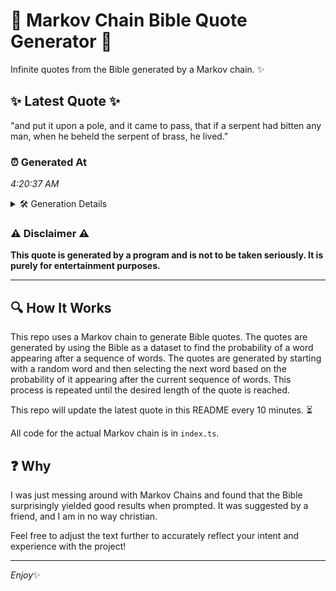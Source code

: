 # 📖 Markov Chain Bible Quote Generator 📖

Infinite quotes from the Bible generated by a Markov chain. ✨

## ✨ Latest Quote ✨
"and put it upon a pole, and it came to pass, that if a serpent had bitten any man, when he beheld the serpent of brass, he lived."

### ⏰ Generated At
*4:20:37 AM*

<details>
    <summary>🛠️ Generation Details</summary>
    <p>
        <strong>🌱 Seed:</strong> and<br>
        <strong>🔄 Iterations:</strong> 27<br>
        <strong>📜 Context History:</strong><br>[ and ]: put<br>[ and, put ]: it<br>[ and, put, it ]: upon<br>[ and, put, it, upon ]: a<br>[ and, put, it, upon, a ]: pole,<br>[ and, put, it, upon, a, pole, ]: and<br>[ put, it, upon, a, pole,, and ]: it<br>[ it, upon, a, pole,, and, it ]: came<br>[ upon, a, pole,, and, it, came ]: to<br>[ a, pole,, and, it, came, to ]: pass,<br>[ pole,, and, it, came, to, pass, ]: that<br>[ and, it, came, to, pass,, that ]: if<br>[ it, came, to, pass,, that, if ]: a<br>[ came, to, pass,, that, if, a ]: serpent<br>[ to, pass,, that, if, a, serpent ]: had<br>[ pass,, that, if, a, serpent, had ]: bitten<br>[ that, if, a, serpent, had, bitten ]: any<br>[ if, a, serpent, had, bitten, any ]: man,<br>[ a, serpent, had, bitten, any, man, ]: when<br>[ serpent, had, bitten, any, man,, when ]: he<br>[ had, bitten, any, man,, when, he ]: beheld<br>[ bitten, any, man,, when, he, beheld ]: the<br>[ any, man,, when, he, beheld, the ]: serpent<br>[ man,, when, he, beheld, the, serpent ]: of<br>[ when, he, beheld, the, serpent, of ]: brass,<br>[ he, beheld, the, serpent, of, brass, ]: he<br>[ beheld, the, serpent, of, brass,, he ]: lived.<br>
    </p>
</details>

### ⚠️ Disclaimer ⚠️
**This quote is generated by a program and is not to be taken seriously. It is purely for entertainment purposes.**

---

## 🔍 How It Works

This repo uses a Markov chain to generate Bible quotes. The quotes are generated by using the Bible as a dataset to find the probability of a word appearing after a sequence of words. The quotes are generated by starting with a random word and then selecting the next word based on the probability of it appearing after the current sequence of words. This process is repeated until the desired length of the quote is reached.

This repo will update the latest quote in this README every 10 minutes. ⏳

All code for the actual Markov chain is in `index.ts`.

## ❓ Why

I was just messing around with Markov Chains and found that the Bible surprisingly yielded good results when prompted. 
It was suggested by a friend, and I am in no way christian.

Feel free to adjust the text further to accurately reflect your intent and experience with the project!

---

*Enjoy*✨
